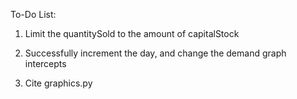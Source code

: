 To-Do List:

1. Limit the quantitySold to the amount of capitalStock

2. Successfully increment the day, and change the demand graph intercepts

3. Cite graphics.py
